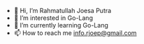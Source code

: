 - 👋 Hi, I’m Rahmatullah Joesa Putra
- 👀 I’m interested in Go-Lang
- 🌱 I’m currently learning Go-Lang
- 📫 How to reach me info.rjoep@gmail.com

<!---
jejeboysgit/jejeboysgit is a ✨ special ✨ repository because its `README.md` (this file) appears on your GitHub profile.
You can click the Preview link to take a look at your changes.
--->
